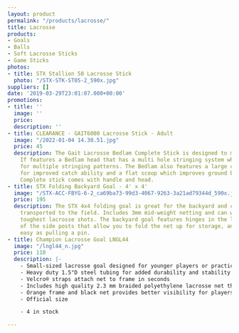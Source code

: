 ```yaml
---
layout: product
permalink: "/products/lacrosse/"
title: Lacrosse
products:
- Goals
- Balls
- Soft Lacrosse Sticks
- Game Sticks
photos:
- title: STX Stallion 50 Lacrosse Stick
  photo: "/STX-STK-ST05-2_590x.jpg"
suppliers: []
date: '2019-03-29T23:01:07.000+00:00'
promotions:
- title: ''
  image: ''
  price: 
  description: ''
- title: CLEARANCE - GAIT6000 Lacrosse Stick - Adult
  image: "/2022-01-04 14.30.51.jpg"
  price: 45
  description: The Gait Lacrosse Bedlam Complete Stick is designed to meet NFHS specifications.
    If features a Bedlam head that has a multi hole stringing system which allows
    for multiple stringing patterns. The Bedlam also features a large catching area
    for improved catch ability and a flat scoop which improves ground ball pick up.
    Complete stick comes with handle and head.
- title: STX Folding Backyard Goal - 4' x 4'
  image: "/STX-ACC-FBYG-6-2_ca69ba73-99d3-4067-9263-3a21ad79344d_590x.jpg"
  price: 195
  description: The STX 4x4 folding goal is great for the backyard and can easily be
    transported to the field. Includes 3mm mid-weight netting and can withstand the
    toughest lacrosse shots. The backyard goal features hinges in the lower corners
    of the side posts that allow you to fold the net up for storage, and it is as
    easy as pulling a pin.
- title: Champion Lacrosse Goal LNGL44
  image: "/lngl44_n.jpg"
  price: 110
  description: |-
    - Small-sized lacrosse goal designed for younger players or practice sessions
    - Heavy duty 1.5"D steel tubing for added durability and stability
    - Velcro® straps attach net to frame in seconds
    - Includes high quality 2.3 mm braided polyethylene lacrosse net that can withstand regular use
    - Orange frame and black net provides better visibility for players and spectators
    - Official size

    - 4 in stock

---
```

